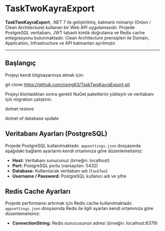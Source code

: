 # TaskTwoKayraExport

**TaskTwoKayraExport**, .NET 7 ile geliştirilmiş, katmanlı mimariyi (Onion / Clean Architecture) kullanan bir Web API uygulamasıdır. Projede PostgreSQL veritabanı, JWT tabanlı kimlik doğrulama ve Redis cache entegrasyonu bulunmaktadır. Clean Architecture prensipleri ile Domain, Application, Infrastructure ve API katmanları ayrılmıştır.

---

## Başlangıç

Projeyi kendi bilgisayarınıza almak için:  

git clone https://github.com/osmg63/TaskTwoKayraExport.git

Projeyi klonladıktan sonra gerekli NuGet paketlerini yükleyin ve veritabanı için migration çalıştırın:  

dotnet restore

dotnet ef database update


## Veritabanı Ayarları (PostgreSQL)

Projede PostgreSQL kullanılmaktadır. `appsettings.json` dosyasında aşağıdaki bağlantı ayarlarını kendi ortamınıza göre düzenlemelisiniz:

- **Host:** Veritabanı sunucunuz (örneğin: localhost)  
- **Port:** PostgreSQL portu (varsayılan: 5432)  
- **Database:** Kullanılacak veritabanı adı (`TaskTwo`)  
- **Username / Password:** PostgreSQL kullanıcı adı ve şifre  


## Redis Cache Ayarları

Projede performansı artırmak için Redis cache kullanılmaktadır. `appsettings.json` dosyasında Redis ile ilgili ayarları kendi ortamınıza göre düzenlemelisiniz:

- **ConnectionString:** Redis sunucusunun adresi (örneğin: localhost:6379)  


